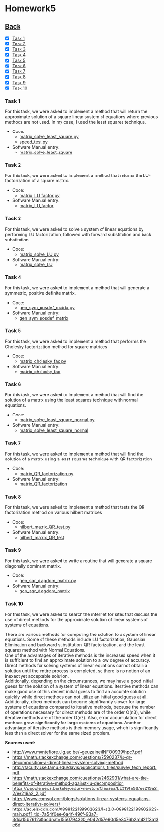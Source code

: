 # Homework5<br>

## [Back](../)

- [x] [Task 1](#task-1)
- [x] [Task 2](#task-2)
- [x] [Task 3](#task-3)
- [x] [Task 4](#task-4)
- [x] [Task 5](#task-5)
- [x] [Task 6](#task-6)
- [x] [Task 7](#task-7)
- [x] [Task 8](#task-8)
- [x] [Task 9](#task-9)
- [x] [Task 10](#task-10)

### Task 1
For this task, we were asked to implement a method that will return the approximate solution of a square linear system of equations where previous methods are not used. In my case, I used the least squares technique.

- Code:
  - [matrix_solve_least_square.py](Task1/matrix_solve_least_square.py)
  - [speed_test.py](Task1/speed_test.py)
- Software Manual entry:
  - [matrix_solve_least_square](../software_manual/matrix_solve_least_square/matrix_solve_least_square.md)

### Task 2
For this task, we were asked to implement a method that returns the LU-factorization of a square matrix.

- Code:
  - [matrix_LU_factor.py](Task2/matrix_LU_factor.py)
- Software Manual entry:
  - [matrix_LU_factor](../software_manual/matrix_LU_factor/matrix_LU_factor.md)

### Task 3
For this task, we were asked to solve a system of linear equations by performing LU factorization, followed with forward substitution and back substitution.

- Code:
  - [matrix_solve_LU.py](Task3/matrix_solve_LU.py)
- Software Manual entry:
  - [matrix_solve_LU](../software_manual/matrix_solve_LU/matrix_solve_LU.md)

### Task 4
For this task, we were asked to implement a method that will generate a symmetric, positive definite matrix.

- Code:
  - [gen_sym_posdef_matrix.py](Task4/gen_sym_posdef_matrix.py)
- Software Manual entry:
  - [gen_sym_posdef_matrix](../software_manual/gen_sym_posdef_matrix/gen_sym_posdef_matrix.md)

### Task 5
For this task, we were asked to implement a method that performs the Cholesky factorization method for square matrices

- Code:
  - [matrix_cholesky_fac.py](Task5/matrix_cholesky_fac.py)
- Software Manual entry:
  - [matrix_cholesky_fac](../software_manual/matrix_cholesky_fac/matrix_cholesky_fac.md)

### Task 6
For this task, we were asked to implement a method that will find the solution of a matrix using the least squares technique with normal equations.

- Code:
  - [matrix_solve_least_square_normal.py](Task6/matrix_solve_least_square_normal.py)
- Software Manual entry:
  - [matrix_solve_least_square_normal](../software_manual/matrix_solve_least_square_normal/matrix_solve_least_square_normal.md)

### Task 7
For this task, we were asked to implement a method that will find the solution of a matrix using a least squares technique with QR factorization

- Code:
  - [matrix_QR_factorization.py](Task7/matrix_QR_factorization.py)
- Software Manual entry:
  - [matrix_QR_factorization](../software_manual/matrix_QR_factorization/matrix_QR_factorization.md)

### Task 8
For this task, we were asked to implement a method that tests the QR factorization method on various hilbert matrices

- Code:
  - [hilbert_matrix_QR_test.py](Task8/hilbert_matrix_QR_test.py)
- Software Manual entry:
  - [hilbert_matrix_QR_test](../software_manual/hilbert_matrix_QR_test/hilbert_matrix_QR_test.md)

### Task 9
For this task, we were asked to write a routine that will generate a square diagonally dominant matrix.

- Code:
  - [gen_sqr_diagdom_matrix.py](Task9/gen_sqr_diagdom_matrix.py)
- Software Manual entry:
  - [gen_sqr_diagdom_matrix](../software_manual/gen_sqr_diagdom_matrix/gen_sqr_diagdom_matrix.md)

### Task 10
For this task, we were asked to search the internet for sites that discuss the use of direct methods for the approximate solution of linear systems of systems of equations.

There are various methods for computing the solution to a system of linear equations. Some of these methods include LU factorization, Gaussian Elimination and backward substitution, QR factorization, and the least squares method with Normal Equations.<br>
One of the advantages of iterative methods is the increased speed when it is sufficient to find an approximate solution to a low degree of accuracy. Direct methods for solving systems of linear equations cannot obtain a solution until the entire process is completed, so there is no notion of an inexact yet acceptable solution.<br>
Additionally, depending on the circumstances, we may have a good initial guess for the solution of a system of linear equations. Iterative methods can make good use of this decent initial guess to find an accurate solution quickly, while direct methods can not utilize an initial good guess at all. Additionally, direct methods can become significantly slower for large systems of equations compared to iterative methods, because the number of operations necessary for direct methods are of the order O(n3), while iterative methods are of the order O(n2). Also, error accumulation for direct methods grow significantly for large systems of equations. Another advantage of iterative methods is their memory usage, which is significantly less than a direct solver for the same sized problem.

**Sources used:**
- http://www.montefiore.ulg.ac.be/~geuzaine/INFO0939/hpc7.pdf
- https://math.stackexchange.com/questions/2590237/is-qr-decomposition-a-direct-linear-system-solving-method
- http://faculty.cse.tamu.edu/davis/publications_files/survey_tech_report.pdf
- https://math.stackexchange.com/questions/2462931/what-are-the-benefits-of-iterative-method-against-lu-decomposition
- https://people.eecs.berkeley.edu/~newton/Classes/EE219fa98/ee219a2_2/ee219a2_2.pdf
- https://www.comsol.com/blogs/solutions-linear-systems-equations-direct-iterative-solvers/
- https://ac.els-cdn.com/0898122188902623/1-s2.0-0898122188902623-main.pdf?_tid=7a54f0ee-6a4f-496f-93a7-3dda15b7612a&acdnat=1550794300_e042d57e90d5e3476b2a1421f3a13e6d

